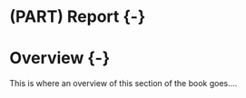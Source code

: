 
# (PART) Report {-}

# Overview {-}

This is where an overview of this section of the book goes....
